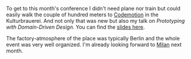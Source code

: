 To get to this month's conference I didn't need plane nor train but could easily walk the couple of hundred meters to [Codemotion] in the Kulturbrauerei. And not only that was new but also my talk on *Prototyping with Domain-Driven Design*. You can find the [slides here].

The factory-atmosphere of the place was typically Berlin and the whole event was very well organized. I'm already looking forward to [Milan] next month.

[slides here]: http://blog.rtens.org/static/res/rapid_prototyping_with_ddd.pdf
[Codemotion]: http://berlin2016.codemotionworld.com/
[Milan]: http://milan2016.codemotionworld.com/
